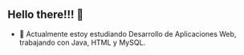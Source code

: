 ## Hello there!!! 👋

- 🌱 Actualmente estoy estudiando Desarrollo de Aplicaciones Web, trabajando con Java, HTML y MySQL.

